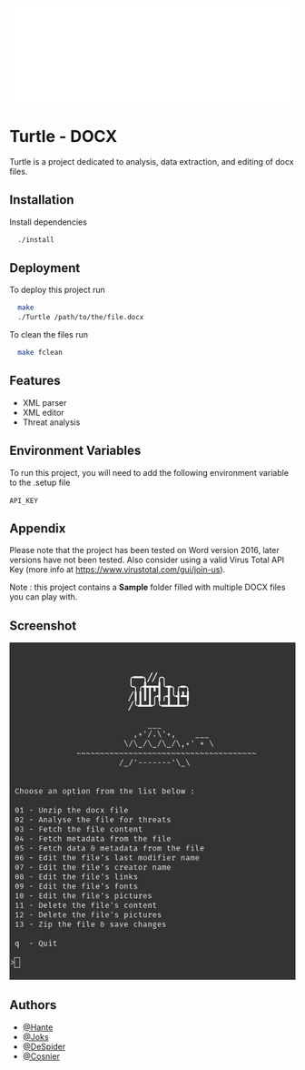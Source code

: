 
![Logo](https://raw.githubusercontent.com/hanteed/Turtle/main/Alias/image.png?token=GHSAT0AAAAAAB6BFVIDOPTSQH5M5QOYFJUAY6ZGETQ)


# Turtle - DOCX

Turtle is a project dedicated to analysis, data extraction, and editing of docx files.



## Installation

Install dependencies

```bash
  ./install
```
    
## Deployment

To deploy this project run

```bash
  make
  ./Turtle /path/to/the/file.docx

```

To clean the files run

```bash
  make fclean

```

## Features


- XML parser
- XML editor
- Threat analysis



## Environment Variables

To run this project, you will need to add the following environment variable to the .setup file                                                                  

`API_KEY`

## Appendix

Please note that the project has been tested on Word version 2016, later versions have not been tested. Also consider using a valid Virus Total API Key (more info at https://www.virustotal.com/gui/join-us).

Note : this project contains a **Sample** folder filled with multiple DOCX files you can play with.

## Screenshot


![alt text](https://raw.githubusercontent.com/hanteed/Turtle/main/Alias/1.png?token=GHSAT0AAAAAAB6BFVIDG5WIHN4M5I444XAOY6ZGG3A)



## Authors

- [@Hante](https://www.github.com/hanteed) 
- [@Joks](https://www.github.com/joks23)
- [@DeSpider](https://www.github.com/anasse14)
- [@Cosnier](https://www.github.com/thomascosnier)


